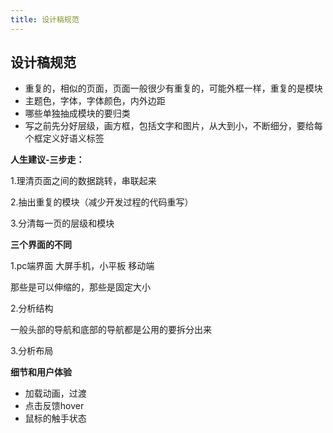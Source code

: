 ```yaml
---
title: 设计稿规范
---
```

## 设计稿规范

* 重复的，相似的页面，页面一般很少有重复的，可能外框一样，重复的是模块
* 主题色，字体，字体颜色，内外边距
* 哪些单独抽成模块的要归类
* 写之前先分好层级，画方框，包括文字和图片，从大到小，不断细分，要给每个框定义好语义标签

**人生建议-三步走：**

1.理清页面之间的数据跳转，串联起来

2.抽出重复的模块（减少开发过程的代码重写）

3.分清每一页的层级和模块

 **三个界面的不同**

1.pc端界面  大屏手机，小平板  移动端

那些是可以伸缩的，那些是固定大小

2.分析结构

一般头部的导航和底部的导航都是公用的要拆分出来

3.分析布局

**细节和用户体验**

* 加载动画，过渡
* 点击反馈hover
* 鼠标的触手状态